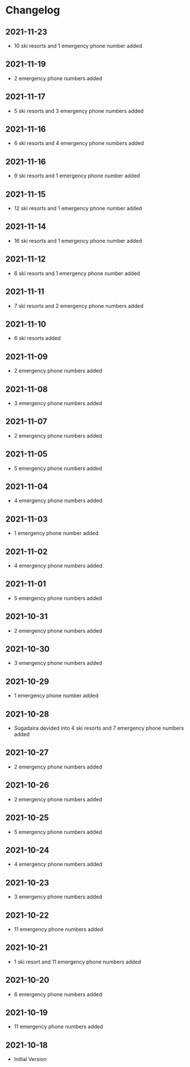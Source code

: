 # Changelog

## 2021-11-23
- 10 ski resorts and 1 emergency phone number added

## 2021-11-19
- 2 emergency phone numbers added

## 2021-11-17
- 5 ski resorts and 3 emergency phone numbers added

## 2021-11-16
- 6 ski resorts and 4 emergency phone numbers added

## 2021-11-16
- 9 ski resorts and 1 emergency phone number added

## 2021-11-15
- 12 ski resorts and 1 emergency phone number added

## 2021-11-14
- 16 ski resorts and 1 emergency phone number added

## 2021-11-12
- 6 ski resorts and 1 emergency phone number added

## 2021-11-11
- 7 ski resorts and 2 emergency phone numbers added

## 2021-11-10
- 6 ski resorts added

## 2021-11-09
- 2 emergency phone numbers added

## 2021-11-08
- 3 emergency phone numbers added

## 2021-11-07
- 2 emergency phone numbers added

## 2021-11-05
- 5 emergency phone numbers added

## 2021-11-04
- 4 emergency phone numbers added

## 2021-11-03
- 1 emergency phone number added

## 2021-11-02
- 4 emergency phone numbers added

## 2021-11-01
- 5 emergency phone numbers added

## 2021-10-31
- 2 emergency phone numbers added

## 2021-10-30
- 3 emergency phone numbers added

## 2021-10-29
- 1 emergency phone number added

## 2021-10-28
- Sugadaira devided into 4 ski resorts and 7 emergency phone numbers added

## 2021-10-27
- 2 emergency phone numbers added

## 2021-10-26
- 2 emergency phone numbers added

## 2021-10-25
- 5 emergency phone numbers added

## 2021-10-24
- 4 emergency phone numbers added

## 2021-10-23
- 3 emergency phone numbers added

## 2021-10-22
- 11 emergency phone numbers added

## 2021-10-21
- 1 ski resort and 11 emergency phone numbers added

## 2021-10-20
- 6 emergency phone numbers added

## 2021-10-19
- 11 emergency phone numbers added

## 2021-10-18
- Initial Version
